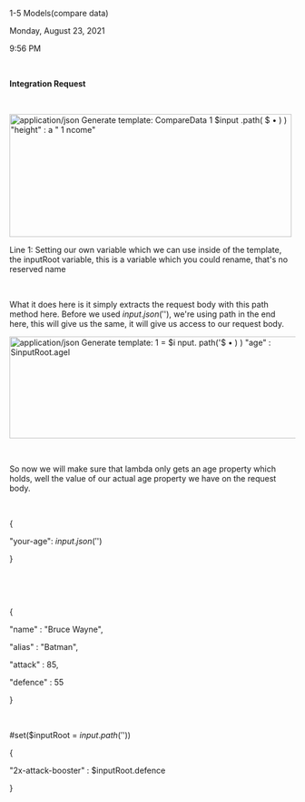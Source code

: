 1-5 Models(compare data)

Monday, August 23, 2021

9:56 PM

 

**Integration Request**

 

<img src="media/image1.png" style="width:5.18056in;height:2.25in" alt="application/json Generate template: CompareData 1 $input .path( $ • ) ) &quot;height&quot; : a &quot; 1 ncome&quot; " />

Line 1: Setting our own variable which we can use inside of the template, the inputRoot variable, this is a variable which you could rename, that's no reserved name

 

What it does here is it simply extracts the request body with this path method here. Before we used $input.json('$'), we're using path in the end here, this will give us the same, it will give us access to our request body.

<img src="media/image2.png" style="width:5.3125in;height:1.86806in" alt="application/json Generate template: 1 = $i nput. path(&#39;$ • ) ) &quot;age&quot; : SinputRoot.agel " />

 

So now we will make sure that lambda only gets an age property which holds, well the value of our actual age property we have on the request body.

 

{

"your-age": $input.json('$')

}

 

 

{

"name" : "Bruce Wayne",

"alias" : "Batman",

"attack" : 85,

"defence" : 55

}

 

\#set($inputRoot = $input.path('$'))

{

"2x-attack-booster" : $inputRoot.defence

}
